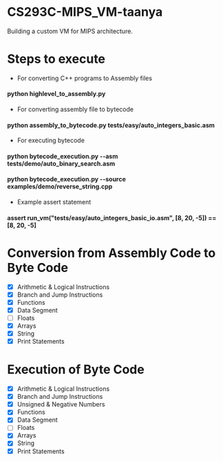 # CS293C-MIPS_VM-taanya

Building a custom VM for MIPS architecture.

# Steps to execute
- For converting C++ programs to Assembly files
#### python highlevel_to_assembly.py
- For converting assembly file to bytecode
#### python assembly_to_bytecode.py tests/easy/auto_integers_basic.asm
- For executing bytecode
#### python bytecode_execution.py --asm tests/demo/auto_binary_search.asm
#### python bytecode_execution.py --source examples/demo/reverse_string.cpp
- Example assert statement
#### assert run_vm("tests/easy/auto_integers_basic_io.asm", [8, 20, -5]) == [8, 20, -5]

# Conversion from Assembly Code to Byte Code
- [x] Arithmetic & Logical Instructions
- [x] Branch and Jump Instructions
- [x] Functions
- [x] Data Segment
- [ ] Floats
- [x] Arrays
- [x] String
- [x] Print Statements

# Execution of Byte Code
- [x] Arithmetic & Logical Instructions
- [x] Branch and Jump Instructions
- [x] Unsigned & Negative Numbers
- [x] Functions
- [x] Data Segment
- [ ] Floats
- [x] Arrays
- [x] String
- [x] Print Statements
